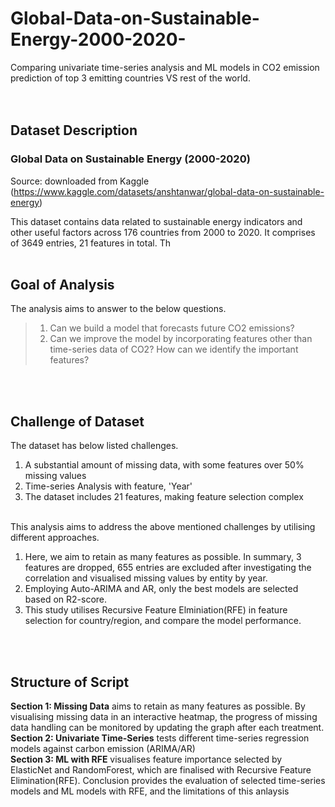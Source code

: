 # Global-Data-on-Sustainable-Energy-2000-2020-
Comparing univariate time-series analysis and ML models in CO2 emission prediction of top 3 emitting countries VS rest of the world.
<br>
<br>
<br>

## Dataset Description
### Global Data on Sustainable Energy (2000-2020)
Source: downloaded from Kaggle (https://www.kaggle.com/datasets/anshtanwar/global-data-on-sustainable-energy)

This dataset contains data related to sustainable energy indicators and other useful factors across 176 countries from 2000 to 2020. 
It comprises of 3649 entries, 21 features in total. Th
<br>
<br>

## Goal of Analysis
The analysis aims to answer to the below questions.
<br>
>1. Can we build a model that forecasts future CO2 emissions?
>2. Can we improve the model by incorporating features other than time-series data of CO2? How can we identify the important features?
<br>
<br>

## Challenge of Dataset
The dataset has below listed challenges.
1. A substantial amount of missing data, with some features over 50% missing values
2. Time-series Analysis with feature, 'Year'
3. The dataset includes 21 features, making feature selection complex
<br><br>

This analysis aims to address the above mentioned challenges by utilising different approaches.
1. Here, we aim to retain as many features as possible. In summary, 3 features are dropped, 655 entries are excluded after investigating the correlation and visualised missing values by entity by year.
2. Employing Auto-ARIMA and AR, only the best models are selected based on R2-score.
3. This study utilises Recursive Feature Elminiation(RFE) in feature selection for country/region, and compare the model performance.
<br>
<br>

## Structure of Script
**Section 1: Missing Data** aims to retain as many features as possible. By visualising missing data in an interactive heatmap, the progress of missing data handling can be monitored by updating the graph after each treatment.<br>
**Section 2: Univariate Time-Series** tests different time-series regression models against carbon emission (ARIMA/AR)<br>
**Section 3: ML with RFE** visualises feature importance selected by ElasticNet and RandomForest, which are finalised with Recursive Feature Elimination(RFE).
Conclusion provides the evaluation of selected time-series models and ML models with RFE, and the limitations of this anlaysis<br>
